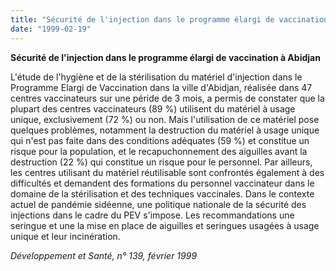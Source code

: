 ```yaml
---
title: "Sécurité de l'injection dans le programme élargi de vaccination à Abidjan"
date: "1999-02-19"
---
```


**Sécurité de l'injection dans le programme élargi de vaccination à Abidjan**

L'étude de l'hygiène et de la stérilisation du matériel d'injection dans le Programme Elargi de Vaccination dans la ville d'Abidjan, réalisée dans 47 centres vaccinateurs sur une péride de 3 mois, a permis de constater que la plupart des centres vaccinateurs (89 %) utilisent du matériel à usage unique, exclusivement (72 %) ou non. Mais l'utilisation de ce matériel pose quelques problèmes, notamment la destruction du matériel à usage unique qui n'est pas faite dans des conditions adéquates (59 %) et constitue un risque pour la population, et le recapuchonnement des aiguilles avant la destruction (22 %) qui constitue un risque pour le personnel. Par ailleurs, les centres utilisant du matériel réutilisable sont confrontés également à des difficultés et demandent des formations du personnel vaccinateur dans le domaine de la stérilisation et des techniques vaccinales. Dans le contexte actuel de pandémie sidéenne, une politique nationale de la sécurité des injections dans le cadre du PEV s'impose. Les recommandations une seringue et une la mise en place de aiguilles et seringues usagées à usage unique et leur incinération.

_Développement et Santé, n° 139, février 1999_